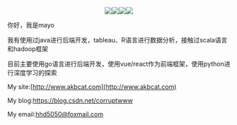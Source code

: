 <p align="center"> <img src="https://img.shields.io/badge/-go-blue.svg" /><img src="https://img.shields.io/badge/-python-yellow" /><img src="https://img.shields.io/badge/-typescript-blue" /><img src="https://img.shields.io/badge/-vue-green" /></p>

你好，我是mayo

我有使用过java进行后端开发，tableau、R语言进行数据分析，接触过scala语言和hadoop框架

目前主要使用go语言进行后端开发，使用vue/react作为前端框架，使用python进行深度学习的探索

My site:[http://www.akbcat.com](http://www.akbcat.com)

My blog:https://blog.csdn.net/corruptwww  

My email:hhd5050@foxmail.com
